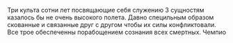 
Три культа сотни лет посвящающие себя служению 3 сущностям казалось бы не очень высокого полета. Давно специльным образом скованные и связанные друг с другом чтобы их силы конфликтовали. Все трое обеспеченны порабощением сознания всех смертных. Чемпио